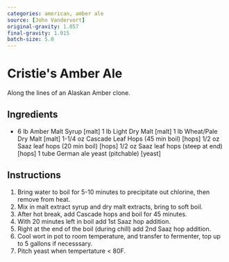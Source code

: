 ```yaml
---
categories: american, amber ale
source: [John Vandervort]
original-gravity: 1.057
final-gravity: 1.015
batch-size: 5.0
---
```


# Cristie's Amber Ale

Along the lines of an Alaskan Amber clone.

## Ingredients

- 6 lb Amber Malt Syrup [malt]
  1 lb Light Dry Malt [malt]
  1 lb Wheat/Pale Dry Malt [malt]
  1-1/4 oz Cascade Leaf Hops (45 min boil) [hops]
  1/2 oz Saaz leaf hops (20 min boil) [hops]
  1/2 oz Saaz leaf hops (steep at end) [hops]
  1 tube German ale yeast (pitchable) [yeast]

## Instructions

1. Bring water to boil for 5-10 minutes to precipitate out chlorine, then remove from heat.
2. Mix in malt extract syrup and dry malt extracts, bring to soft boil.
3. After hot break, add Cascade hops and boil for 45 minutes.
4. With 20 minutes left in boil add 1st Saaz hop addition.
5. Right at the end of the boil (during chill) add 2nd Saaz hop addition.
6. Cool wort in pot to room temperature, and transfer to fermenter, top up to 5 gallons if necesssary.
7. Pitch yeast when tempertature < 80F.
